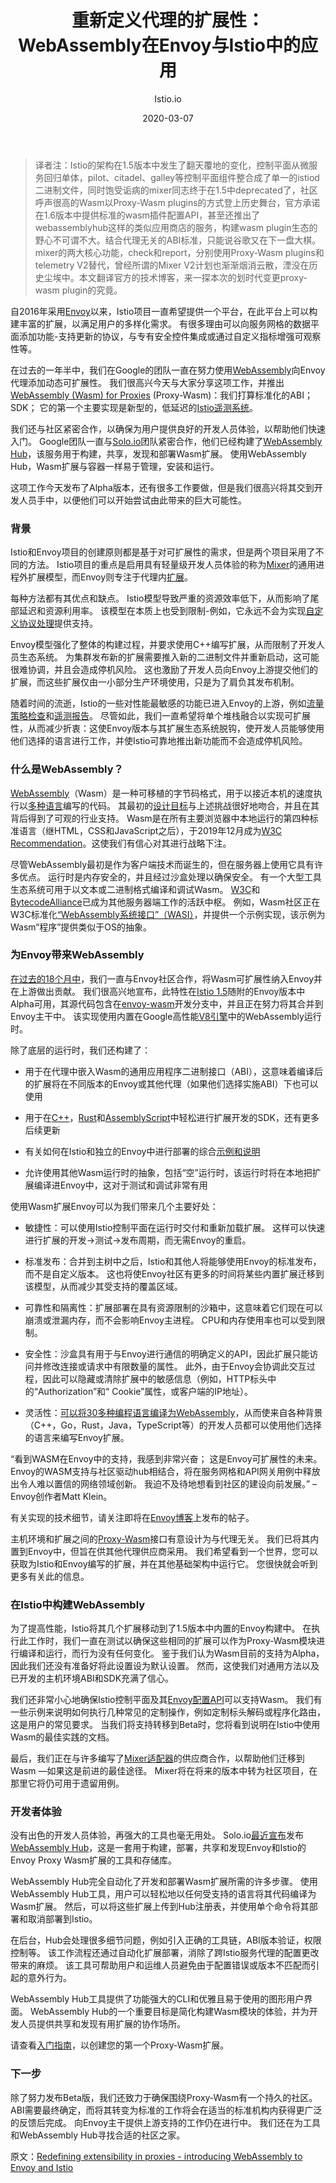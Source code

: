﻿---
title: "重新定义代理的扩展性：WebAssembly在Envoy与Istio中的应用"
date: 2020-03-07
excerpt: "重新定义代理的扩展性-WebAssembly在Envoy与Istio中的应用"
description: "用于扩展代理服务器的新接口允许将Istio可扩展性从控制平面移至Sidecar代理本身"
gitalk: true
image: "https://lupeier.cn-sh2.ufileos.com/person-standing-and-holding-lamp-inside-cave-2397414.jpg"
author: Istio.io
tags:
    - Kubernetes
    - Istio
    - ServiceMesh
categories: [ Tech ]
---

> 译者注：Istio的架构在1.5版本中发生了翻天覆地的变化，控制平面从微服务回归单体，pilot、citadel、galley等控制平面组件整合成了单一的istiod二进制文件，同时饱受诟病的mixer同志终于在1.5中deprecated了，社区呼声很高的Wasm以Proxy-Wasm plugins的方式登上历史舞台，官方承诺在1.6版本中提供标准的wasm插件配置API，甚至还推出了webassemblyhub这样的类似应用商店的服务，构建wasm plugin生态的野心不可谓不大。结合代理无关的ABI标准，只能说谷歌又在下一盘大棋。mixer的两大核心功能，check和report，分别使用Proxy-Wasm plugins和telemetry V2替代，曾经所谓的Mixer V2计划也渐渐烟消云散，湮没在历史尘埃中。本文翻译官方的技术博客，来一探本次的划时代变更proxy-wasm plugin的究竟。

自2016年采用[Envoy](https://www.envoyproxy.io/)以来，Istio项目一直希望提供一个平台，在此平台上可以构建丰富的扩展，以满足用户的多样化需求。 有很多理由可以向服务网格的数据平面添加功能-支持更新的协议，与专有安全控件集成或通过自定义指标增强可观察性等。

在过去的一年半中，我们在Google的团队一直在努力使用[WebAssembly](https://webassembly.org/)向Envoy代理添加动态可扩展性。 我们很高兴今天与大家分享这项工作，并推出[WebAssembly (Wasm) for Proxies](https://github.com/proxy-wasm/spec) (Proxy-Wasm)：我们打算标准化的ABI； SDK； 它的第一个主要实现是新型的，低延迟的[Istio遥测系统](https://istio.io/docs/reference/config/telemetry)。

我们还与社区紧密合作，以确保为用户提供良好的开发人员体验，以帮助他们快速入门。 Google团队一直与[Solo.io](https://solo.io/)团队紧密合作，他们已经构建了[WebAssembly Hub](https://webassemblyhub.io/)，该服务用于构建，共享，发现和部署Wasm扩展。 使用WebAssembly Hub，Wasm扩展与容器一样易于管理，安装和运行。

这项工作今天发布了Alpha版本，还有很多工作要做，但是我们很高兴将其交到开发人员手中，以便他们可以开始尝试由此带来的巨大可能性。

### 背景

Istio和Envoy项目的创建原则都是基于对可扩展性的需求，但是两个项目采用了不同的方法。 Istio项目的重点是启用具有轻量级开发人员体验的称为[Mixer](https://istio.io/docs/reference/config/policy-and-telemetry/mixer-overview/)的通用进程外扩展模型，而Envoy则专注于代理内[扩展](https://www.envoyproxy.io/docs/envoy/latest/extending/extending)。

每种方法都有其优点和缺点。 Istio模型导致严重的资源效率低下，从而影响了尾部延迟和资源利用率。 该模型在本质上也受到限制-例如，它永远不会为实现[自定义协议处理](https://blog.envoyproxy.io/how-to-write-envoy-filters-like-a-ninja-part-1-d166e5abec09)提供支持。

Envoy模型强化了整体的构建过程，并要求使用C++编写扩展，从而限制了开发人员生态系统。 为集群发布新的扩展需要推入新的二进制文件并重新启动，这可能很难协调，并且会造成停机风险。 这也激励了开发人员向Envoy上游提交他们的扩展，而这些扩展仅由一小部分生产环境使用，只是为了肩负其发布机制。

随着时间的流逝，Istio的一些对性能最敏感的功能已进入Envoy的上游，例如[流量策略检查](https://www.envoyproxy.io/docs/envoy/latest/intro/arch_overview/security/rbac_filter)和[遥测报告](https://www.envoyproxy.io/docs/envoy/latest/intro/arch_overview/security/rbac_filter)。 尽管如此，我们一直希望将单个堆栈融合以实现可扩展性，从而减少折衷：这使Envoy版本与其扩展生态系统脱钩，使开发人员能够使用他们选择的语言进行工作，并使Istio可靠地推出新功能而不会造成停机风险。 

### 什么是WebAssembly？

[WebAssembly](https://webassembly.org/)（Wasm）是一种可移植的字节码格式，用于以接近本机的速度执行以[多种语言](https://github.com/appcypher/awesome-wasm-langs)编写的代码。 其最初的[设计目标](https://webassembly.org/docs/high-level-goals/)与上述挑战很好地吻合，并且在其背后得到了可观的行业支持。 Wasm是在所有主要浏览器中本地运行的第四种标准语言（继HTML，CSS和JavaScript之后），于2019年12月成为[W3C Recommendation](https://www.w3.org/TR/wasm-core-1/)。这使我们有信心对其进行战略下注。

尽管WebAssembly最初是作为客户端技术而诞生的，但在服务器上使用它具有许多优点。 运行时是内存安全的，并且经过沙盒处理以确保安全。 有一个大型工具生态系统可用于以文本或二进制格式编译和调试Wasm。 [W3C](https://www.w3.org/)和[BytecodeAlliance](https://bytecodealliance.org/)已成为其他服务器端工作的活跃中枢。 例如，Wasm社区正在W3C标准化[“WebAssembly系统接口”（WASI）](https://hacks.mozilla.org/2019/03/standardizing-wasi-a-webassembly-system-interface/)，并提供一个示例实现，该示例为Wasm“程序”提供类似于OS的抽象。

### 为Envoy带来WebAssembly

[在过去的18个月中](https://github.com/envoyproxy/envoy/issues/4272)，我们一直与Envoy社区合作，将Wasm可扩展性纳入Envoy并在上游做出贡献。 我们很高兴地宣布，此特性在[Istio 1.5](https://istio.io/news/releases/1.5.x/announcing-1.5/)随附的Envoy版本中Alpha可用，其源代码包含在[envoy-wasm](https://github.com/envoyproxy/envoy-wasm/)开发分支中，并且正在努力将其合并到Envoy主干中。 该实现使用内置在Google高性能[V8引擎](https://v8.dev/)中的WebAssembly运行时。

除了底层的运行时，我们还构建了：

- 用于在代理中嵌入Wasm的通用应用程序二进制接口（ABI），这意味着编译后的扩展将在不同版本的Envoy或其他代理（如果他们选择实施ABI）下也可以使用

- 用于在[C++](https://github.com/proxy-wasm/proxy-wasm-cpp-sdk)，[Rust](https://github.com/proxy-wasm/proxy-wasm-rust-sdk)和[AssemblyScript](https://github.com/solo-io/proxy-runtime)中轻松进行扩展开发的SDK，还有更多后续更新

- 有关如何在Istio和独立的Envoy中进行部署的综合[示例和说明](https://docs.solo.io/web-assembly-hub/latest/tutorial_code/)

- 允许使用其他Wasm运行时的抽象，包括“空”运行时，该运行时将在本地把扩展编译进Envoy中，这对于测试和调试非常有用

使用Wasm扩展Envoy可以为我们带来几个主要好处：

- 敏捷性：可以使用Istio控制平面在运行时交付和重新加载扩展。 这样可以快速进行扩展的开发→测试→发布周期，而无需Envoy的重启。

- 标准发布：合并到主树中之后，Istio和其他人将能够使用Envoy的标准发布，而不是自定义版本。 这也将使Envoy社区有更多的时间将某些内置扩展迁移到该模型，从而减少其受支持的覆盖区域。

- 可靠性和隔离性：扩展部署在具有资源限制的沙箱中，这意味着它们现在可以崩溃或泄漏内存，而不会影响Envoy主进程。 CPU和内存使用率也可以受到限制。

- 安全性：沙盒具有用于与Envoy进行通信的明确定义的API，因此扩展只能访问并修改连接或请求中有限数量的属性。 此外，由于Envoy会协调此交互过程，因此可以隐藏或清除扩展中的敏感信息（例如，HTTP标头中的“Authorization”和“ Cookie”属性，或客户端的IP地址）。

- 灵活性：[可以将30多种编程语言编译为WebAssembly](https://github.com/appcypher/awesome-wasm-langs)，从而使来自各种背景（C++，Go，Rust，Java，TypeScript等）的开发人员都可以使用他们选择的语言来编写Envoy扩展。

“看到WASM在Envoy中的支持，我感到非常兴奋； 这是Envoy可扩展性的未来。 Envoy的WASM支持与社区驱动hub相结合，将在服务网格和API网关用例中释放出令人难以置信的网络领域创新。 我迫不及待地想看到社区的建设向前发展。” –Envoy创作者Matt Klein。

有关实现的技术细节，请关注即将在[Envoy博客](https://blog.envoyproxy.io/)上发布的帖子。

主机环境和扩展之间的[Proxy-Wasm](https://github.com/proxy-wasm)接口有意设计为与代理无关。 我们已将其内置到Envoy中，但旨在供其他代理供应商采用。 我们希望看到一个世界，您可以获取为Istio和Envoy编写的扩展，并在其他基础架构中运行它。 您很快就会听到更多有关此的信息。

### 在Istio中构建WebAssembly

为了提高性能，Istio将其几个扩展移动到了1.5版本中内置的Envoy构建中。 在执行此工作时，我们一直在测试以确保这些相同的扩展可以作为Proxy-Wasm模块进行编译和运行，而行为没有任何变化。 鉴于我们认为Wasm目前的支持为Alpha，因此我们还没有准备好将此设置设为默认设置。 然而，这使我们对通用方法以及已开发的主机环境ABI和SDK充满了信心。

我们还非常小心地确保Istio控制平面及其[Envoy配置API](https://istio.io/docs/reference/config/networking/envoy-filter/)可以支持Wasm。 我们有一些示例来说明如何执行几种常见的定制操作，例如定制标头解码或程序化路由，这是用户的常见要求。 当我们将支持转移到Beta时，您将看到说明在Istio中使用Wasm的最佳实践的文档。

最后，我们正在与许多编写了[Mixer适配器](https://istio.io/docs/reference/config/policy-and-telemetry/adapters/)的供应商合作，以帮助他们迁移到Wasm —如果这是前进的最佳途径。 Mixer将在将来的版本中转为社区项目，在那里它将仍可用于遗留用例。

### 开发者体验

没有出色的开发人员体验，再强大的工具也毫无用处。 Solo.io[最近宣布](https://www.solo.io/blog/an-extended-and-improved-webassembly-hub-to-helps-bring-the-power-of-webassembly-to-envoy-and-istio/)发布[WebAssembly Hub](https://webassemblyhub.io/)，这是一套用于构建，部署，共享和发现Envoy和Istio的Envoy Proxy Wasm扩展的工具和存储库。

WebAssembly Hub完全自动化了开发和部署Wasm扩展所需的许多步骤。 使用WebAssembly Hub工具，用户可以轻松地以任何受支持的语言将其代码编译为Wasm扩展。 然后，可以将这些扩展上传到Hub注册表，并使用单个命令将其部署和取消部署到Istio。

在后台，Hub会处理很多细节问题，例如引入正确的工具链，ABI版本验证，权限控制等。 该工作流程还通过自动化扩展部署，消除了跨Istio服务代理的配置更改带来的麻烦。 该工具可帮助用户和运维人员避免由于配置错误或版本不匹配而引起的意外行为。

WebAssembly Hub工具提供了功能强大的CLI和优雅且易于使用的图形用户界面。 WebAssembly Hub的一个重要目标是简化构建Wasm模块的体验，并为开发人员提供共享和发现有用扩展的协作场所。

请查看[入门指南](https://docs.solo.io/web-assembly-hub/latest/tutorial_code/)，以创建您的第一个Proxy-Wasm扩展。

### 下一步

除了努力发布Beta版，我们还致力于确保围绕Proxy-Wasm有一个持久的社区。 ABI需要最终确定，而将其转变为标准的工作将会在适当的标准机构内获得更广泛的反馈后完成。 向Envoy主干提供上游支持的工作仍在进行中。 我们还在为工具和WebAssembly Hub寻找合适的社区之家。

原文：[Redefining extensibility in proxies - introducing WebAssembly to Envoy and Istio](https://istio.io/blog/2020/wasm-announce/)
